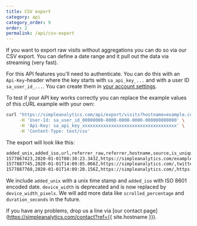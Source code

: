```yaml
---
title: CSV export
category: api
category_order: 9
order: 2
permalink: /api/csv-export
---
```


If you want to export raw visits without aggregations you can do so via our CSV export. You can define a date range and it pull out the data via streaming (very fast).

For this API features you'll need to authenticate. You can do this with an `Api-Key`-header where the key starts with `sa_api_key_...` and with a user ID `sa_user_id_...`. You can create them in [your account settings](https://simpleanalytics.com/account).

To test if your API key works correctly you can replace the example values of this cURL example with your own:

```bash
curl "https://simpleanalytics.com/api/export/visits?hostname=example.com&start=2020-01-01&end=2020-01-02&timezone=Europe/Amsterdam" \
     -H 'User-Id: sa_user_id_00000000-0000-0000-0000-000000000000' \
     -H 'Api-Key: sa_api_key_xxxxxxxxxxxxxxxxxxxxxxxxxxxxxxxxxxxx' \
     -H 'Content-Type: text/csv'
```

The export will look like this:

```bash
added_unix,added_iso,url,referrer_raw,referrer,hostname,source,is_unique,scrolled_percentage,duration_seconds,device_width_pixels,device_width
1577867423,2020-01-01T08:30:23.343Z,https://simpleanalytics.com/example.com,https://simpleanalytics.com/example.com?start=2019-12-30&amp;end=2019-12-30,simpleanalytics.com,simpleanalytics.com,js,false,,,375,375
1577887745,2020-01-01T14:09:05.066Z,https://simpleanalytics.com/,twitter-bio,twitter,simpleanalytics.com,js,true,,,375,375
1577887760,2020-01-01T14:09:20.156Z,https://simpleanalytics.com/,https://simpleanalytics.com/?ref=twitter-bio,simpleanalytics.com,simpleanalytics.com,js,false,,,375,375
```

We include `added_unix` with a unix time stamp and `added_iso` with ISO 8601 encoded date. `device_width` is deprecated and is now replaced by `device_width_pixels`. We will add more data like `scrolled_percentage` and `duration_seconds` in the future.

If you have any problems, drop us a line via [our contact page](https://simpleanalytics.com/contact?ref={{ site.hostname }}).
